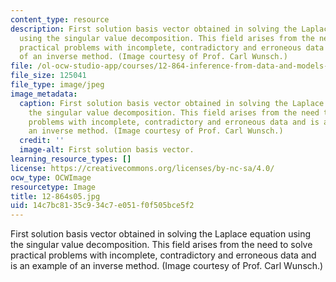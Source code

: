 ```yaml
---
content_type: resource
description: First solution basis vector obtained in solving the Laplace equation
  using the singular value decomposition. This field arises from the need to solve
  practical problems with incomplete, contradictory and erroneous data and is an example
  of an inverse method. (Image courtesy of Prof. Carl Wunsch.)
file: /ol-ocw-studio-app/courses/12-864-inference-from-data-and-models-spring-2005/14c7bc8135c934c7e051f0f505bce5f2_12-864s05.jpg
file_size: 125041
file_type: image/jpeg
image_metadata:
  caption: First solution basis vector obtained in solving the Laplace equation using
    the singular value decomposition. This field arises from the need to solve practical
    problems with incomplete, contradictory and erroneous data and is an example of
    an inverse method. (Image courtesy of Prof. Carl Wunsch.)
  credit: ''
  image-alt: First solution basis vector.
learning_resource_types: []
license: https://creativecommons.org/licenses/by-nc-sa/4.0/
ocw_type: OCWImage
resourcetype: Image
title: 12-864s05.jpg
uid: 14c7bc81-35c9-34c7-e051-f0f505bce5f2
---
```

First solution basis vector obtained in solving the Laplace equation using the singular value decomposition. This field arises from the need to solve practical problems with incomplete, contradictory and erroneous data and is an example of an inverse method. (Image courtesy of Prof. Carl Wunsch.)